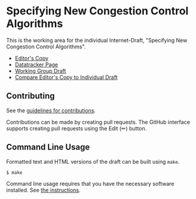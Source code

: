 # Specifying New Congestion Control Algorithms

This is the working area for the individual Internet-Draft, "Specifying New Congestion Control Algorithms".

* [Editor's Copy](https://ietf-wg-ccwg.github.io/rfc5033bis/#go.draft-ietf-ccwg-rfc5033bis.html)
* [Datatracker Page](https://datatracker.ietf.org/doc/draft-ietf-ccwg-rfc5033bis)
* [Working Group Draft](https://datatracker.ietf.org/doc/html/draft-ietf-ccwg-rfc5033bis)
* [Compare Editor's Copy to Individual Draft](https://ietf-wg-ccwg.github.io/rfc5033bis/#go.draft-ietf-ccwg-rfc5033bis.diff)


## Contributing

See the
[guidelines for contributions](https://github.com/ietf-wg-ccwg/rfc5033bis/blob/main/CONTRIBUTING.md).

Contributions can be made by creating pull requests.
The GitHub interface supports creating pull requests using the Edit (✏) button.


## Command Line Usage

Formatted text and HTML versions of the draft can be built using `make`.

```sh
$ make
```

Command line usage requires that you have the necessary software installed.  See
[the instructions](https://github.com/martinthomson/i-d-template/blob/main/doc/SETUP.md).

